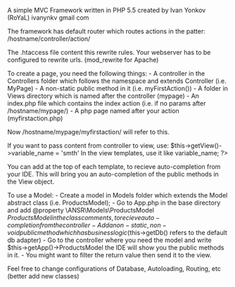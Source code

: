 A simple MVC Framework written in PHP 5.5 created by Ivan Yonkov (RoYaL) ivanynkv <at> gmail <dot> com

The framework has default router which routes actions in the patter:
	/hostname/controller/action/

The .htaccess file content this rewrite rules. Your webserver has to be configured to rewrite urls.
(mod_rewrite for Apache)

To create a page, you need the following things:
	- A controller in the Controllers folder which follows the namespace and extends Controller (i.e. MyPage)
	- A non-static public method in it (i.e. myFirstAction())
	- A folder in Views directory which is named after the controller (mypage)
	- An index.php file which contains the index action (i.e. if no params after /hostname/mypage/)
	- A php page named after your action (myfirstaction.php)

Now /hostname/mypage/myfirstaction/ will refer to this.

If you want to pass content from controller to view, use: $this->getView()->variable_name = 'smth'
In the view templates, use it like <?= $this->variable_name; ?>

You can add <?php /* @var $this \ANSR\View */ ?> at the top of each template, to recieve auto-completion
from your IDE. This will bring you an auto-completion of the public methods in the View object.

To use a Model:
	- Create a model in Models folder which extends the Model abstract class (i.e. ProductsModel);
	- Go to App.php in the base directory and add @property \ANSR\Models\ProductsModel $ProductsModel in
the class comments, to recieve auto-completion from the controller
	- Add a non-static, non-void public method which has business logic ($this->getDb() refers to the default db adapter)
	- Go to the controller where you need the model and write $this->getApp()->ProductsModel
the IDE will show you the public methods in it.
	- You might want to filter the return value then send it to the view.

Feel free to change configurations of Database, Autoloading, Routing, etc (better add new classes)

